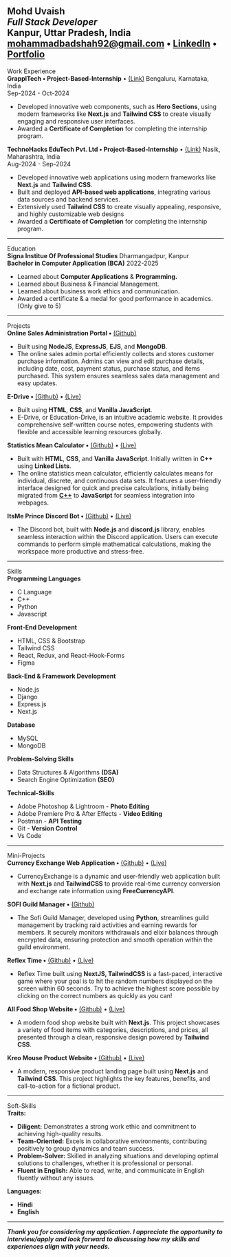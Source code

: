 **Mohd Uvaish**  
*Full Stack Developer*  
Kanpur, Uttar Pradesh, India  
[mohammadbadshah92@gmail.com](mailto:mohammadbadshah92@gmail.com) • [LinkedIn](https://www.linkedin.com/in/mohduvaish/) • [Portfolio](https://portfolio-itsmeprince.vercel.app/)  
---

Work Experience  
**GrapplTech • Project-Based-Internship** • [(Link)](https://food-shop-nextjs.vercel.app/)	Bengaluru, Karnataka, India  
	Sep-2024 \- Oct-2024

* Developed innovative web components, such as **Hero Sections**, using modern frameworks like **Next.js** and **Tailwind CSS** to create visually engaging and responsive user interfaces.  
* Awarded a **Certificate of Completion** for completing the internship program.


**TechnoHacks EduTech Pvt. Ltd • Project-Based-Internship** • [(Link)](https://technohacksinternship.vercel.app/)	Nasik, Maharashtra, India  
	Aug-2024 \- Sep-2024

* Developed innovative web applications using modern frameworks like **Next.js** and **Tailwind CSS**.  
* Built and deployed **API-based web applications**, integrating various data sources and backend services.  
* Extensively used **Tailwind CSS** to create visually appealing, responsive, and highly customizable web designs  
* Awarded a **Certificate of Completion** for completing the internship program.

---

Education  
**Signa Institue Of Professional Studies**	Dharmangadpur, Kanpur  
**Bachelor in Computer Application (BCA)**	2022-2025

* Learned about **Computer Applications** & **Programming.**  
* Learned about Business & Financial Management.  
* Learned about business work ethics and communication.  
* Awarded a certificate & a medal for good performance in academics. (Only give to 5\)

---

Projects  
**Online Sales Administration Portal •** [(Github)](https://github.com/itsmeprinceyt/itsmeprince-shop-with-db)

* Built using **NodeJS**, **ExpressJS**, **EJS**, and **MongoDB**.  
* The online sales admin portal efficiently collects and stores customer purchase information. Admins can view and edit purchase details, including date, cost, payment status, purchase status, and items purchased. This system ensures seamless sales data management and easy updates.


**E-Drive •** [(Github)](https://github.com/itsmeprinceyt/e-drive) • [(Live)](https://itsmeprinceyt.github.io/e-drive/)

* Built using **HTML**, **CSS**, and **Vanilla JavaScript**.  
* E-Drive, or Education-Drive, is an intuitive academic website. It provides comprehensive self-written course notes, empowering students with flexible and accessible learning resources globally.


**Statistics Mean Calculator •** [(Github)](https://github.com/itsmeprinceyt/StatisticsCalculator) • [(Live)](https://itsmeprinceyt.github.io/StatisticsCalculator/)

* Built with **HTML**, **CSS**, and **Vanilla** **JavaScript**. Initially written in **C++** using **Linked Lists**.  
* The online statistics mean calculator, efficiently calculates means for individual, discrete, and continuous data sets. It features a user-friendly interface designed for quick and precise calculations, initially being migrated from [**C++**](https://github.com/itsmeprinceyt/statistics_calculator/blob/main/Statistic_Calculator_v4.cpp) to **JavaScript** for seamless integration into webpages.

**ItsMe Prince Discord Bot •** [(Github)](https://github.com/itsmeprinceyt/itsmeprince-discord-bot-js) • [(Live)](https://discord.gg/HgXNs4p5cx)

* The Discord bot, built with **Node.js** and **discord.js** library, enables seamless interaction within the Discord application. Users can execute commands to perform simple mathematical calculations, making the workspace more productive and stress-free.


---

Skills  
**Programming Languages**

* C Language  
* C++  
* Python  
* Javascript


**Front-End Development** 

* HTML, CSS & Bootstrap  
* Tailwind CSS  
* React, Redux, and React-Hook-Forms  
* Figma

**Back-End & Framework Development**

* Node.js  
* Django  
* Express.js  
* Next.js

**Database**

* MySQL  
* MongoDB

**Problem-Solving Skills**

* Data Structures & Algorithms **(DSA)**  
* Search Engine Optimization **(SEO)**

**Technical-Skills**

* Adobe Photoshop & Lightroom \- **Photo Editing**  
* Adobe Premiere Pro & After Effects \- **Video Editing**  
* Postman \- **API Testing**  
* Git \- **Version Control**  
* Vs Code

---

Mini-Projects  
**Currency Exchange Web Application •** [(Github)](https://github.com/itsmeprinceyt/currency_exchange) • [(Live)](https://currency-exchange-lemon-ten.vercel.app/)

* CurrencyExchange is a dynamic and user-friendly web application built with **Next.js** and **TailwindCSS** to provide real-time currency conversion and exchange rate information using **FreeCurrencyAPI**.

**SOFI Guild Manager •** [(Github)](https://github.com/itsmeprinceyt/Sofi_Guild_Manager_Private)

* The Sofi Guild Manager, developed using **Python**, streamlines guild management by tracking raid activities and earning rewards for members. It securely monitors withdrawals and elixir balances through encrypted data, ensuring protection and smooth operation within the guild environment.


**Reflex Time •** [(Github)](https://github.com/itsmeprinceyt/reflex-time) • [(Live)](https://reflex-time.vercel.app/)

* Reflex Time built using **NextJS, TailwindCSS** is a fast-paced, interactive game where your goal is to hit the random numbers displayed on the screen within 60 seconds. Try to achieve the highest score possible by clicking on the correct numbers as quickly as you can\!

**All Food Shop Website •** [(Github)](https://github.com/itsmeprinceyt/food_shop_nextjs) • [(Live)](https://food-shop-nextjs.vercel.app/)

* A modern food shop website built with **Next.js**. This project showcases a variety of food items with categories, descriptions, and prices, all presented through a clean, responsive design powered by **Tailwind CSS**.

**Kreo Mouse Product Website •** [(Github)](https://github.com/itsmeprinceyt/kreomouse_nextjs) • [(Live)](https://kreomouse-nextjs.vercel.app/)

* A modern, responsive product landing page built using **Next.js** and **Tailwind CSS**. This project highlights the key features, benefits, and call-to-action for a fictional product.

---

Soft-Skills  
**Traits:**

* **Diligent:** Demonstrates a strong work ethic and commitment to achieving high-quality results.  
* **Team-Oriented:** Excels in collaborative environments, contributing positively to group dynamics and team success.  
* **Problem-Solver:** Skilled in analyzing situations and developing optimal solutions to challenges, whether it is professional or personal.  
* **Fluent in English:** Able to read, write, and communicate in English fluently without any issues.

**Languages:**

* **Hindi**  
* **English**

---

***Thank you for considering my application. I appreciate the opportunity to interview/apply and look forward to discussing how my skills and experiences align with your needs.***